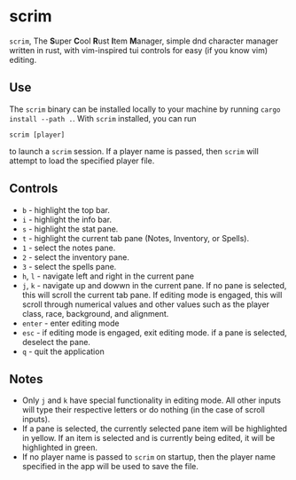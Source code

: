 # scrim 
`scrim`, The **S**uper **C**ool **R**ust **I**tem **M**anager, simple dnd character manager written in rust, with vim-inspired tui controls for easy (if you know vim) editing.

## Use
The `scrim` binary can be installed locally to your machine by running `cargo install --path .`. With `scrim` installed, you can run  
```
scrim [player]
```
to launch a `scrim` session. If a player name is passed, then `scrim` will attempt to load the specified player file.

## Controls
- `b` - highlight the top bar.
- `i` - highlight the info bar.
- `s` - highlight the stat pane.
- `t` - highlight the current tab pane (Notes, Inventory, or Spells).
- `1` - select the notes pane.
- `2` - select the inventory pane.
- `3` - select the spells pane.
- `h`, `l` - navigate left and right in the current pane
- `j`, `k` - navigate up and dowwn in the current pane. If no pane is selected, this will scroll the current tab pane. If editing mode is engaged, this will scroll through numerical values and other values such as the player class, race, background, and alignment.
- `enter` - enter editing mode
- `esc` - if editing mode is engaged, exit editing mode. if a pane is selected, deselect the pane.
- `q` - quit the application

## Notes
- Only `j` and `k` have special functionality in editing mode. All other inputs will type their respective letters or do nothing (in the case of scroll inputs).
- If a pane is selected, the currently selected pane item will be highlighted in yellow. If an item is selected and is currently being edited, it will be highlighted in green.
- If no player name is passed to `scrim` on startup, then the player name specified in the app will be used to save the file.
